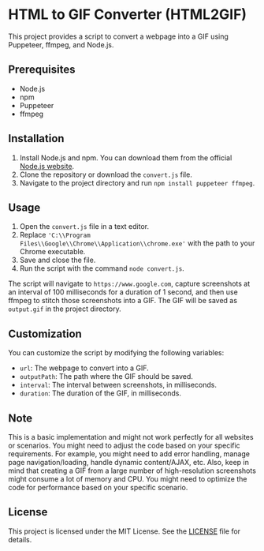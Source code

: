 # HTML to GIF Converter (HTML2GIF)

This project provides a script to convert a webpage into a GIF using Puppeteer, ffmpeg, and Node.js.

## Prerequisites

- Node.js
- npm
- Puppeteer
- ffmpeg

## Installation

1. Install Node.js and npm. You can download them from the official [Node.js website](https://nodejs.org/).
2. Clone the repository or download the `convert.js` file.
3. Navigate to the project directory and run `npm install puppeteer ffmpeg`.

## Usage

1. Open the `convert.js` file in a text editor.
2. Replace `'C:\\Program Files\\Google\\Chrome\\Application\\chrome.exe'` with the path to your Chrome executable.
3. Save and close the file.
4. Run the script with the command `node convert.js`.

The script will navigate to `https://www.google.com`, capture screenshots at an interval of 100 milliseconds for a duration of 1 second, and then use ffmpeg to stitch those screenshots into a GIF. The GIF will be saved as `output.gif` in the project directory.

## Customization

You can customize the script by modifying the following variables:

- `url`: The webpage to convert into a GIF.
- `outputPath`: The path where the GIF should be saved.
- `interval`: The interval between screenshots, in milliseconds.
- `duration`: The duration of the GIF, in milliseconds.

## Note

This is a basic implementation and might not work perfectly for all websites or scenarios. You might need to adjust the code based on your specific requirements. For example, you might need to add error handling, manage page navigation/loading, handle dynamic content/AJAX, etc. Also, keep in mind that creating a GIF from a large number of high-resolution screenshots might consume a lot of memory and CPU. You might need to optimize the code for performance based on your specific scenario.

## License

This project is licensed under the MIT License. See the [LICENSE](LICENSE) file for details.
